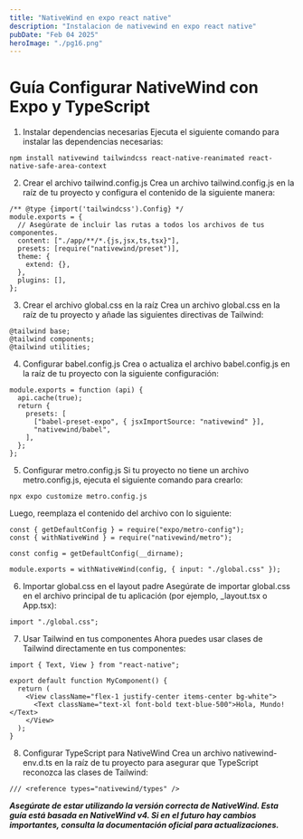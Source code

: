```yaml
---
title: "NativeWind en expo react native"
description: "Instalacion de nativewind en expo react native"
pubDate: "Feb 04 2025" 
heroImage: "./pg16.png"
---
```


# Guía Configurar NativeWind con Expo y TypeScript

1. Instalar dependencias necesarias
Ejecuta el siguiente comando para instalar las dependencias necesarias:

```
npm install nativewind tailwindcss react-native-reanimated react-native-safe-area-context
```

2. Crear el archivo tailwind.config.js
Crea un archivo tailwind.config.js en la raíz de tu proyecto y configura el contenido de la siguiente manera:

```
/** @type {import('tailwindcss').Config} */
module.exports = {
  // Asegúrate de incluir las rutas a todos los archivos de tus componentes.
  content: ["./app/**/*.{js,jsx,ts,tsx}"],
  presets: [require("nativewind/preset")],
  theme: {
    extend: {},
  },
  plugins: [],
};
```

3. Crear el archivo global.css en la raíz
Crea un archivo global.css en la raíz de tu proyecto y añade las siguientes directivas de Tailwind:

```
@tailwind base;
@tailwind components;
@tailwind utilities;
```

4. Configurar babel.config.js
Crea o actualiza el archivo babel.config.js en la raíz de tu proyecto con la siguiente configuración:

```
module.exports = function (api) {
  api.cache(true);
  return {
    presets: [
      ["babel-preset-expo", { jsxImportSource: "nativewind" }],
      "nativewind/babel",
    ],
  };
};
```

5. Configurar metro.config.js
Si tu proyecto no tiene un archivo metro.config.js, ejecuta el siguiente comando para crearlo:

```
npx expo customize metro.config.js
```

Luego, reemplaza el contenido del archivo con lo siguiente:

```
const { getDefaultConfig } = require("expo/metro-config");
const { withNativeWind } = require("nativewind/metro");

const config = getDefaultConfig(__dirname);

module.exports = withNativeWind(config, { input: "./global.css" });
```

6. Importar global.css en el layout padre
Asegúrate de importar global.css en el archivo principal de tu aplicación (por ejemplo, _layout.tsx o App.tsx):

```
import "./global.css";
```

7. Usar Tailwind en tus componentes
Ahora puedes usar clases de Tailwind directamente en tus componentes:

```
import { Text, View } from "react-native";

export default function MyComponent() {
  return (
    <View className="flex-1 justify-center items-center bg-white">
      <Text className="text-xl font-bold text-blue-500">Hola, Mundo!</Text>
    </View>
  );
}
```

8. Configurar TypeScript para NativeWind
Crea un archivo nativewind-env.d.ts en la raíz de tu proyecto para asegurar que TypeScript reconozca las clases de Tailwind:

```
/// <reference types="nativewind/types" />
```

***Asegúrate de estar utilizando la versión correcta de NativeWind. Esta guía está basada en NativeWind v4. Si en el futuro hay cambios importantes, consulta la documentación oficial para actualizaciones.***